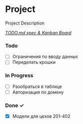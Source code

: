 # Project

Project Description

<em>[TODO.md spec & Kanban Board](https://bit.ly/3fCwKfM)</em>

### Todo

- [ ] Ограничения по вводу данных  
- [ ] Переделать крошки  

### In Progress

- [ ] Разобраться в таблице  
- [ ] Авторизация по домену  

### Done ✓

- [x] Модели для цехов 201-402  

